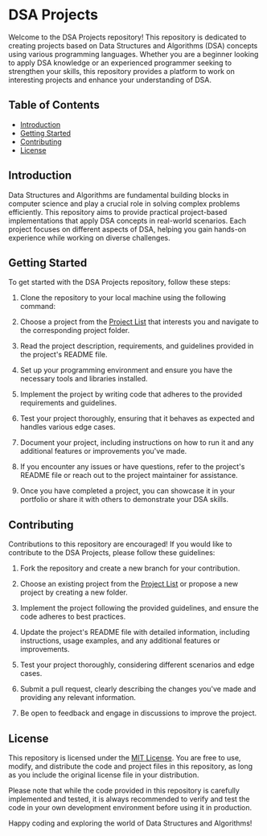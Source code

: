 # DSA Projects

Welcome to the DSA Projects repository! This repository is dedicated to creating projects based on Data Structures and Algorithms (DSA) concepts using various programming languages. Whether you are a beginner looking to apply DSA knowledge or an experienced programmer seeking to strengthen your skills, this repository provides a platform to work on interesting projects and enhance your understanding of DSA.

## Table of Contents

- [Introduction](#introduction)
- [Getting Started](#getting-started)
- [Contributing](#contributing)
- [License](#license)

## Introduction

Data Structures and Algorithms are fundamental building blocks in computer science and play a crucial role in solving complex problems efficiently. This repository aims to provide practical project-based implementations that apply DSA concepts in real-world scenarios. Each project focuses on different aspects of DSA, helping you gain hands-on experience while working on diverse challenges.

## Getting Started

To get started with the DSA Projects repository, follow these steps:

1. Clone the repository to your local machine using the following command:


2. Choose a project from the [Project List](#project-list) that interests you and navigate to the corresponding project folder.

3. Read the project description, requirements, and guidelines provided in the project's README file.

4. Set up your programming environment and ensure you have the necessary tools and libraries installed.

5. Implement the project by writing code that adheres to the provided requirements and guidelines.

6. Test your project thoroughly, ensuring that it behaves as expected and handles various edge cases.

7. Document your project, including instructions on how to run it and any additional features or improvements you've made.

8. If you encounter any issues or have questions, refer to the project's README file or reach out to the project maintainer for assistance.

9. Once you have completed a project, you can showcase it in your portfolio or share it with others to demonstrate your DSA skills.


## Contributing

Contributions to this repository are encouraged! If you would like to contribute to the DSA Projects, please follow these guidelines:

1. Fork the repository and create a new branch for your contribution.

2. Choose an existing project from the [Project List](#project-list) or propose a new project by creating a new folder.

3. Implement the project following the provided guidelines, and ensure the code adheres to best practices.

4. Update the project's README file with detailed information, including instructions, usage examples, and any additional features or improvements.

5. Test your project thoroughly, considering different scenarios and edge cases.

6. Submit a pull request, clearly describing the changes you've made and providing any relevant information.

7. Be open to feedback and engage in discussions to improve the project.

## License

This repository is licensed under the [MIT License](licenses/LICENSE). You are free to use, modify, and distribute the code and project files in this repository, as long as you include the original license file in your distribution.

Please note that while the code provided in this repository is carefully implemented and tested, it is always recommended to verify and test the code in your own development environment before using it in production.

Happy coding and exploring the world of Data Structures and Algorithms!
